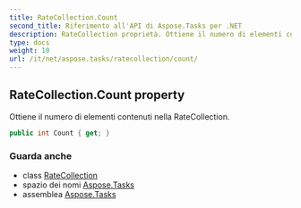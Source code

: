 ```yaml
---
title: RateCollection.Count
second_title: Riferimento all'API di Aspose.Tasks per .NET
description: RateCollection proprietà. Ottiene il numero di elementi contenuti nella RateCollection.
type: docs
weight: 10
url: /it/net/aspose.tasks/ratecollection/count/
---
```

## RateCollection.Count property

Ottiene il numero di elementi contenuti nella RateCollection.

```csharp
public int Count { get; }
```

### Guarda anche

* class [RateCollection](../)
* spazio dei nomi [Aspose.Tasks](../../ratecollection/)
* assemblea [Aspose.Tasks](../../../)


